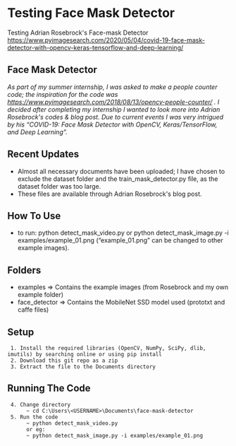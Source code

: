 # Testing Face Mask Detector
Testing Adrian Rosebrock's Face-mask Detector
https://www.pyimagesearch.com/2020/05/04/covid-19-face-mask-detector-with-opencv-keras-tensorflow-and-deep-learning/

## Face Mask Detector
*As part of my summer internship, I was asked to make a people counter code; the inspiration for the code was https://www.pyimagesearch.com/2018/08/13/opencv-people-counter/ .
I decided after completing my internship I wanted to look more into Adrian Rosebrock's codes & blog post. Due to current events I was very intrigued by his “COVID-19: Face Mask Detector with OpenCV, Keras/TensorFlow, and Deep Learning”.*

## Recent Updates
* Almost all necessary documents have been uploaded; I have chosen to exclude the dataset folder and the train_mask_detector.py file, as the dataset folder was too large. 
* These files are available through Adrian Rosebrock's blog post.

## How To Use
* to run: python detect_mask_video.py
          or python detect_mask_image.py -i examples/example_01.png (“example_01.png” can be changed to other example images).

## Folders
* examples => Contains the example images (from Rosebrock and my own example folder)
* face_detector => Contains the MobileNet SSD model used (prototxt and caffe files)

## Setup
     1. Install the required libraries (OpenCV, NumPy, SciPy, dlib, imutils) by searching online or using pip install
     2. Download this git repo as a zip
     3. Extract the file to the Documents directory

## Running The Code
     4. Change directory
          ~ cd C:\Users\<USERNAME>\Documents\face-mask-detector
     5. Run the code
          ~ python detect_mask_video.py
          or eg:
          ~ python detect_mask_image.py -i examples/example_01.png
